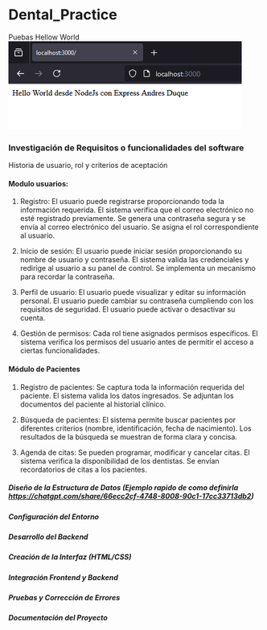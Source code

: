 # Dental_Practice
 
Puebas Hellow World
![alt text](image.png)


### Investigación de Requisitos o funcionalidades del software

Historia de usuario, rol y criterios de aceptación 

#### Modulo usuarios:

1. Registro:
El usuario puede registrarse proporcionando toda la información requerida.
El sistema verifica que el correo electrónico no esté registrado previamente.
Se genera una contraseña segura y se envía al correo electrónico del usuario.
Se asigna el rol correspondiente al usuario.

2. Inicio de sesión:
El usuario puede iniciar sesión proporcionando su nombre de usuario y contraseña.
El sistema valida las credenciales y redirige al usuario a su panel de control.
Se implementa un mecanismo para recordar la contraseña.

3. Perfil de usuario:
El usuario puede visualizar y editar su información personal.
El usuario puede cambiar su contraseña cumpliendo con los requisitos de seguridad.
El usuario puede activar o desactivar su cuenta.

4. Gestión de permisos:
Cada rol tiene asignados permisos específicos.
El sistema verifica los permisos del usuario antes de permitir el acceso a ciertas funcionalidades.

#### Módulo de Pacientes

1. Registro de pacientes:
Se captura toda la información requerida del paciente.
El sistema valida los datos ingresados.
Se adjuntan los documentos del paciente al historial clínico.

2. Búsqueda de pacientes:
El sistema permite buscar pacientes por diferentes criterios (nombre, identificación, fecha de nacimiento).
Los resultados de la búsqueda se muestran de forma clara y concisa.

3. Agenda de citas:
Se pueden programar, modificar y cancelar citas.
El sistema verifica la disponibilidad de los dentistas.
Se envían recordatorios de citas a los pacientes.




##### Diseño de la Estructura de Datos (Ejemplo rapido de como definirla https://chatgpt.com/share/66ecc2cf-4748-8008-90c1-17cc33713db2)

##### Configuración del Entorno

##### Desarrollo del Backend

##### Creación de la Interfaz (HTML/CSS)

##### Integración Frontend y Backend

##### Pruebas y Corrección de Errores

##### Documentación del Proyecto

